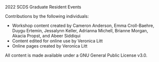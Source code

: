 2022 SCDS Graduate Resident Events

Contributions by the following individuals: 
- Workshop content created by Cameron Anderson, Emma Croll-Baehre, Duygu Ertemin, Jessalynn Keller, Adrianna Michell, Brianne Morgan, Akacia Propst, and Abeer Siddiqui
- Content edited for online use by Veronica Litt
- Online pages created by Veronica Litt


  
All content is made available under a GNU General Public License v3.0.
